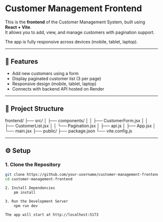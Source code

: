 # Customer Management Frontend

This is the **frontend** of the Customer Management System, built using **React + Vite**.  
It allows you to add, view, and manage customers with pagination support.

The app is fully responsive across devices (mobile, tablet, laptop).

---

## 🚀 Features

- Add new customers using a form
- Display paginated customer list (3 per page)
- Responsive design (mobile, tablet, laptop)
- Connects with backend API hosted on Render

---

## 📂 Project Structure

frontend/
├── src/
│ ├── components/
│ │ ├── CustomerForm.jsx
│ │ ├── CustomerList.jsx
│ │ └── Pagination.jsx
│ ├── api.js
│ ├── App.jsx
│ └── main.jsx
├── public/
├── package.json
└── vite.config.js

---

## ⚙️ Setup

### 1. Clone the Repository

```bash
git clone https://github.com/your-username/customer-management-frontend.git
cd customer-management-frontend

2. Install Dependencies
    pm install

3. Run the Development Server
    npm run dev

The app will start at http://localhost:5173
```
